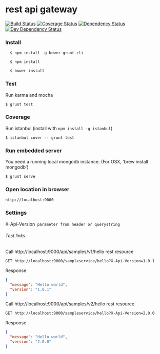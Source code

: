 # rest api gateway

[![Build Status][travis-image]][travis-url]
[![Coverage Status][coveralls-image]][coveralls-url]
[![Dependency Status][dep-image]][dep-url]
[![Dev Dependency Status][dev-dep-image]][dev-dep-url]

[travis-image]: https://travis-ci.org/iromu/api-gateway.svg?branch=develop
[travis-url]: https://travis-ci.org/iromu/api-gateway

[coveralls-image]: https://coveralls.io/repos/iromu/api-gateway/badge.svg?branch=master
[coveralls-url]: https://coveralls.io/r/iromu/api-gateway?branch=master

[dep-image]: https://david-dm.org/iromu/api-gateway.svg
[dep-url]: https://david-dm.org/iromu/api-gateway#info=dependencies&view=table

[dev-dep-image]: https://david-dm.org/iromu/api-gateway/dev-status.svg
[dev-dep-url]: https://david-dm.org/iromu/api-gateway#info=devDependencies&view=table


### Install
  
      $ npm install -g bower grunt-cli
    
      $ npm install
    
      $ bower install
   
### Test

Run karma and mocha

    $ grunt test 
         
### Coverage

Run istanbul (install with `npm install -g istanbul`)

    $ istanbul cover -- grunt test         
      
### Run embedded server

You need a running local mongodb instance. (For OSX, 'brew install mongodb')

    $ grunt serve
  
### Open location in browser

    http://localhost:9000
      
### Settings

X-Api-Version` parameter from header or querystring`


###### Test links

Call http://localhost:9000/api/samples/v1/hello rest resource
 
    GET http://localhost:9000/sampleservice/hello?X-Api-Version=1.0.1

Response

```json
{
  "message": "Hello world",
  "version": "1.0.1"
}
```

Call http://localhost:9000/api/samples/v2/hello rest resource
 
    GET http://localhost:9000/sampleservice/hello?X-Api-Version=2.0.0

Response

```json
{
  "message": "Hello world",
  "version": "2.0.0"
}
```
